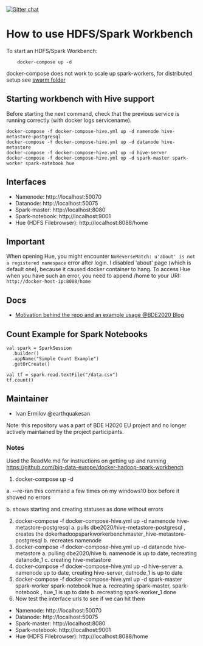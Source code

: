 [![Gitter chat](https://badges.gitter.im/gitterHQ/gitter.png)](https://gitter.im/big-data-europe/docker-hadoop-spark-workbench)

# How to use HDFS/Spark Workbench

To start an HDFS/Spark Workbench:
```
    docker-compose up -d
```

docker-compose does not work to scale up spark-workers, for distributed setup see [swarm folder](./swarm) 

## Starting workbench with Hive support

Before starting the next command, check that the previous service is running correctly (with docker logs servicename).
```
docker-compose -f docker-compose-hive.yml up -d namenode hive-metastore-postgresql
docker-compose -f docker-compose-hive.yml up -d datanode hive-metastore
docker-compose -f docker-compose-hive.yml up -d hive-server
docker-compose -f docker-compose-hive.yml up -d spark-master spark-worker spark-notebook hue
```

## Interfaces

* Namenode: http://localhost:50070
* Datanode: http://localhost:50075
* Spark-master: http://localhost:8080
* Spark-notebook: http://localhost:9001
* Hue (HDFS Filebrowser): http://localhost:8088/home

## Important

When opening Hue, you might encounter ```NoReverseMatch: u'about' is not a registered namespace``` error after login. I disabled 'about' page (which is default one), because it caused docker container to hang. To access Hue when you have such an error, you need to append /home to your URI: ```http://docker-host-ip:8088/home```

## Docs
* [Motivation behind the repo and an example usage @BDE2020 Blog](http://www.big-data-europe.eu/scalable-sparkhdfs-workbench-using-docker/)

## Count Example for Spark Notebooks
```
val spark = SparkSession
  .builder()
  .appName("Simple Count Example")
  .getOrCreate()

val tf = spark.read.textFile("/data.csv")
tf.count()
```

## Maintainer
* Ivan Ermilov @earthquakesan

Note: this repository was a part of BDE H2020 EU project and no longer actively maintained by the project participants. 


### Notes
Used the ReadMe.md for instructions on getting up and running
https://github.com/big-data-europe/docker-hadoop-spark-workbench
1.  docker-compose up -d

  a. --re-ran this command a few times on my windows10 box before it showed no errors
  
  b. shows starting and creating statuses as done without errors
  
2. docker-compose -f docker-compose-hive.yml up -d namenode hive-metastore-postgresql
a. pulls dbe2020/hive-metastore-postgresql , creates the dokerhadoopsparkworkerbenchmaster_hive-metastore-postgresql
b. recreates namenode
3. docker-compose -f docker-compose-hive.yml up -d datanode hive-metastore
a. pulling dbe2020/hive
b. namenode is up to date, recreating datanode_1
c. creating hive-metastore
4. docker-compose -f docker-compose-hive.yml up -d hive-server
a. namenode up to date, creating hive-server, datnode_1 is up to date
5. docker-compose -f docker-compose-hive.yml up -d spark-master spark-worker spark-notebook hue
a. recreating spark-master, spark-notebook , hue_1 is up to date
b. recreating spark-worker_1 done
6. Now test the interface urls to see if we can hit them

* Namenode: http://localhost:50070
* Datanode: http://localhost:50075
* Spark-master: http://localhost:8080
* Spark-notebook: http://localhost:9001
* Hue (HDFS Filebrowser): http://localhost:8088/home
